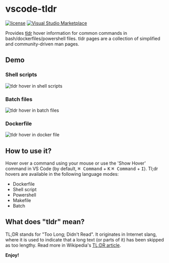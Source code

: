 # vscode-tldr

[![license](https://img.shields.io/github/license/bmuskalla/vscode-tldr.svg)](https://github.com/bmuskalla/vscode-tldr/blob/master/LICENSE)
[![Visual Studio Marketplace](https://vsmarketplacebadge.apphb.com/version-short/bmuskalla.vscode-tldr.svg)](https://marketplace.visualstudio.com/items?itemName=bmuskalla.vscode-tldr)

Provides [tldr](https://github.com/tldr-pages/tldr/) hover information for common commands in bash/dockerfiles/powershell files. tldr pages are a collection of simplified and community-driven man pages.

## Demo

### Shell scripts

![tldr hover in shell scripts](https://user-images.githubusercontent.com/316929/56687643-10f4ef00-66d7-11e9-9c71-d70a8a8d5e87.gif)

### Batch files

![tldr hover in batch files](https://user-images.githubusercontent.com/316929/56687640-10f4ef00-66d7-11e9-992a-3301c89fcafc.gif)

### Dockerfile

![tldr hover in docker file](https://user-images.githubusercontent.com/316929/56687642-10f4ef00-66d7-11e9-8c43-d3cfe8d9169d.gif)

## How to use it?

Hover over a command using your mouse or use the 'Show Hover' command in VS Code (by default, <kbd>⌘ Command</kbd> + <kbd>K</kbd> <kbd>⌘ Command</kbd> + <kbd>I</kbd>).
Tl;dr hovers are available in the following language modes:

- Dockerfile
- Shell script
- Powershell
- Makefile
- Batch

## What does "tldr" mean?

TL;DR stands for "Too Long; Didn't Read".
It originates in Internet slang, where it is used to indicate that a long text
(or parts of it) has been skipped as too lengthy.
Read more in Wikipedia's [TL;DR article](https://en.wikipedia.org/wiki/TL;DR).

**Enjoy!**
